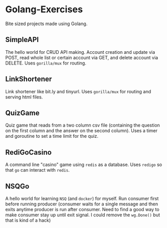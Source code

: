 # Golang-Exercises
Bite sized projects made using Golang.

## SimpleAPI
The hello world for CRUD API making. Account creation and update via POST, read whole list or certain account via GET, and delete account via DELETE. Uses `gorilla/mux` for routing. 

## LinkShortener
Link shortener like bit.ly and tinyurl. Uses `gorilla/mux` for routing and serving html files.

## QuizGame
Quiz game that reads from a two column csv file (containing the question on the first column and the answer on the second column). Uses a timer and goroutine to set a time limit for the quiz.

## RediGoCasino
A command line "casino" game using `redis` as a database. Uses `redigo` so that `go` can interact with `redis`.

## NSQGo
A hello world for learning `NSQ` (and `docker`) for myself.
Run consumer first before running producer (consumer waits for a single message and then exits anytime producer is run after consumer. Need to find a good way to make consumer stay up until exit signal. I could remove the `wg.Done()` but that is kind of a hack)